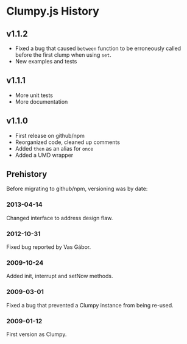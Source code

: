 # Clumpy.js History

## v1.1.2
* Fixed a bug that caused `between` function to be erroneously called before the first clump when using `set`.
* New examples and tests

## v1.1.1
* More unit tests
* More documentation

## v1.1.0
* First release on github/npm
* Reorganized code, cleaned up comments
* Added `then` as an alias for `once`
* Added a UMD wrapper

## Prehistory
Before migrating to github/npm, versioning was by date:

### 2013-04-14
Changed interface to address design flaw.

### 2012-10-31
Fixed bug reported by Vas Gábor.

### 2009-10-24
Added init, interrupt and setNow methods.

### 2009-03-01
Fixed a bug that prevented a Clumpy instance from being re-used.

### 2009-01-12
First version as Clumpy.
